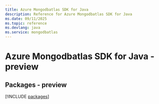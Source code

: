 ```yaml
---
title: Azure Mongodbatlas SDK for Java
description: Reference for Azure Mongodbatlas SDK for Java
ms.date: 09/11/2025
ms.topic: reference
ms.devlang: java
ms.service: mongodbatlas
---
```

# Azure Mongodbatlas SDK for Java - preview
## Packages - preview
[!INCLUDE [packages](mongodbatlas-index.md)]